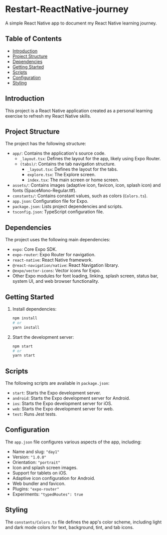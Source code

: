 # Restart-ReactNative-journey

A simple React Native app to document my React Native learning journey.

## Table of Contents

- [Introduction](#introduction)
- [Project Structure](#project-structure)
- [Dependencies](#dependencies)
- [Getting Started](#getting-started)
- [Scripts](#scripts)
- [Configuration](#configuration)
- [Styling](#styling)

## Introduction

This project is a React Native application created as a personal learning exercise to refresh my React Native skills.

## Project Structure

The project has the following structure:

- `app/`: Contains the application's source code.
  - `_layout.tsx`: Defines the layout for the app, likely using Expo Router.
  - `(tabs)/`: Contains the tab navigation structure.
    - `_layout.tsx`: Defines the layout for the tabs.
    - `explore.tsx`: The Explore screen.
    - `index.tsx`: The main screen or home screen.
- `assets/`: Contains images (adaptive icon, favicon, icon, splash icon) and fonts (SpaceMono-Regular.ttf).
- `constants/`: Contains constant values, such as colors (`Colors.ts`).
- `app.json`: Configuration file for Expo.
- `package.json`: Lists project dependencies and scripts.
- `tsconfig.json`: TypeScript configuration file.

## Dependencies

The project uses the following main dependencies:

- `expo`: Core Expo SDK.
- `expo-router`: Expo Router for navigation.
- `react-native`: React Native framework.
- `@react-navigation/native`: React Navigation library.
- `@expo/vector-icons`: Vector icons for Expo.
- Other Expo modules for font loading, linking, splash screen, status bar, system UI, and web browser functionality.

## Getting Started

1.  Install dependencies:

    ```bash
    npm install
    # or
    yarn install
    ```

2.  Start the development server:

    ```bash
    npm start
    # or
    yarn start
    ```

## Scripts

The following scripts are available in `package.json`:

- `start`: Starts the Expo development server.
- `android`: Starts the Expo development server for Android.
- `ios`: Starts the Expo development server for iOS.
- `web`: Starts the Expo development server for web.
- `test`: Runs Jest tests.

## Configuration

The `app.json` file configures various aspects of the app, including:

- Name and slug: `"day1"`
- Version: `"1.0.0"`
- Orientation: `"portrait"`
- Icon and splash screen images.
- Support for tablets on iOS.
- Adaptive icon configuration for Android.
- Web bundler and favicon.
- Plugins: `"expo-router"`
- Experiments: `"typedRoutes": true`

## Styling

The `constants/Colors.ts` file defines the app's color scheme, including light and dark mode colors for text, background, tint, and tab icons.
